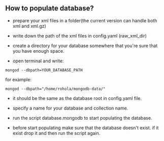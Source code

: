 ## How to populate database?

- prepare your xml files in a folder(the current version can handle both xml and xml.gz)

- write down the path of the xml files in config.yaml (raw_xml_dir)

- create a directory for your database somewhere that you're sure that you have enough space.

- open terminal and write:
```
mongod --dbpath=YOUR_DATABASE_PATH
```
for example:
```
mongod --dbpath="/home/rohola/mongodb-data/"
```

- it should be the same as the database root in config.yaml file.

- specify a name for your database and collection name.

- run the script database.mongodb to start populating the database.

- before start populating make sure that the database doesn't exist. if it exist drop it and then run the script again.
